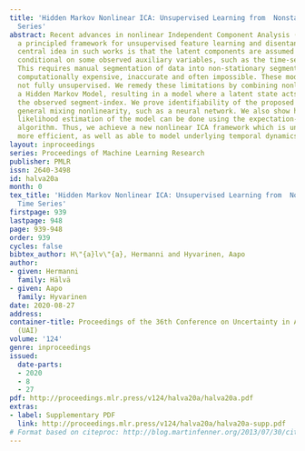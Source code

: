 ```yaml
---
title: 'Hidden Markov Nonlinear ICA: Unsupervised Learning from  Nonstationary Time
  Series'
abstract: Recent advances in nonlinear Independent Component Analysis (ICA) provide
  a principled framework for unsupervised feature learning and disentanglement. The
  central idea in such works is that the latent components are assumed to be independent
  conditional on some observed auxiliary variables, such as the time-segment index.
  This requires manual segmentation of data into non-stationary segments which is
  computationally expensive, inaccurate and often impossible. These models are thus
  not fully unsupervised. We remedy these limitations by combining nonlinear ICA with
  a Hidden Markov Model, resulting in a model where a latent state acts in place of
  the observed segment-index. We prove identifiability of the proposed model for a
  general mixing nonlinearity, such as a neural network. We also show how maximum
  likelihood estimation of the model can be done using the expectation-maximization
  algorithm. Thus, we achieve a new nonlinear ICA framework which is unsupervised,
  more efficient, as well as able to model underlying temporal dynamics.
layout: inproceedings
series: Proceedings of Machine Learning Research
publisher: PMLR
issn: 2640-3498
id: halva20a
month: 0
tex_title: 'Hidden Markov Nonlinear ICA: Unsupervised Learning from  Nonstationary
  Time Series'
firstpage: 939
lastpage: 948
page: 939-948
order: 939
cycles: false
bibtex_author: H\"{a}lv\"{a}, Hermanni and Hyvarinen, Aapo
author:
- given: Hermanni
  family: Hälvä
- given: Aapo
  family: Hyvarinen
date: 2020-08-27
address: 
container-title: Proceedings of the 36th Conference on Uncertainty in Artificial Intelligence
  (UAI)
volume: '124'
genre: inproceedings
issued:
  date-parts:
  - 2020
  - 8
  - 27
pdf: http://proceedings.mlr.press/v124/halva20a/halva20a.pdf
extras:
- label: Supplementary PDF
  link: http://proceedings.mlr.press/v124/halva20a/halva20a-supp.pdf
# Format based on citeproc: http://blog.martinfenner.org/2013/07/30/citeproc-yaml-for-bibliographies/
---
```

